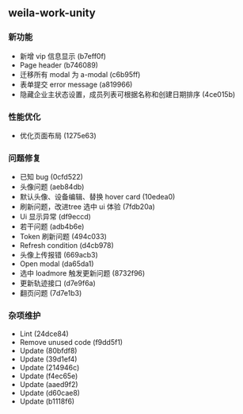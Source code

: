 ## weila-work-unity

### 新功能

- 新增 vip 信息显示 (b7eff0f)
- Page header (b746089)
- 迁移所有 modal 为 a-modal (c6b95ff)
- 表单提交 error message (a819966)
- 隐藏企业主状态设置，成员列表可根据名称和创建日期排序 (4ce015b)

### 性能优化

- 优化页面布局 (1275e63)

### 问题修复

- 已知 bug (0cfd522)
- 头像问题 (aeb84db)
- 默认头像、设备编辑、替换 hover card (10edea0)
- 刷新问题，改进tree 选中 ui 体验 (7fdb20a)
- Ui 显示异常 (df9eccd)
- 若干问题 (adb4b6e)
- Token 刷新问题 (494c033)
- Refresh condition (d4cb978)
- 头像上传报错 (669acb3)
- Open modal (da65da1)
- 选中 loadmore 触发更新问题 (8732f96)
- 更新轨迹接口 (d7e9f6a)
- 翻页问题 (7d7e1b3)

### 杂项维护

- Lint (24dce84)
- Remove unused code (f9dd5f1)
- Update (80bfdf8)
- Update (39d1ef4)
- Update (214946c)
- Update (f4ec65e)
- Update (aaed9f2)
- Update (d60cae8)
- Update (b1118f6)
